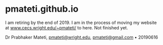 # pmateti.github.io

I am retiring by the end of 2019.
I am in the process of moving my website at www.cecs.wright.edu/~pmateti/ to here.  Not finished yet.

Dr Prabhaker Mateti,
pmateti@wright.edu, pmateti@gmail.com &bull;
20190616
